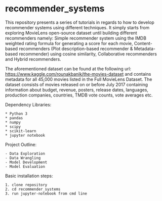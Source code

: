 # recommender_systems

This repository presents a series of tutorials in regards to how to develop recommender systems using different techniques.
It simply starts from exploring MovieLens open-source dataset until building different recommenders namely: Simple recommender system using the IMDB weighted rating formula for generating a score for each movie, Content-based recommenders (Plot description-based recommender & Metadata-based recommender) using cosine similarity, Collaborative recommenders and Hybrid recommenders.

The aforementioned dataset can be found at the following url: https://www.kaggle.com/rounakbanik/the-movies-dataset and contains metadata for all 45,000 movies listed in the Full MovieLens Dataset. The dataset consists of movies released on or before July 2017 containing information about budget, revenue, posters, release dates, languages, production companies, countries, TMDB vote counts, vote averages etc.

Dependency Libraries:
```
* Python 3
* pandas
* numpy
* scipy
* scikit-learn
* jupyter notebook
```
   
Project Outline:
```
- Data Exploration
- Data Wrangling
- Model Development
- Model Evaluation
```

Basic installation steps:
```
1. clone repository
2. cd recommender_systems
3. run jupyter-notebook from cmd line
```
